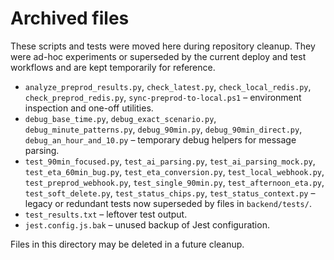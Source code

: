 # Archived files

These scripts and tests were moved here during repository cleanup. They were ad-hoc experiments or superseded by the current deploy and test workflows and are kept temporarily for reference.

- `analyze_preprod_results.py`, `check_latest.py`, `check_local_redis.py`, `check_preprod_redis.py`, `sync-preprod-to-local.ps1` – environment inspection and one-off utilities.
- `debug_base_time.py`, `debug_exact_scenario.py`, `debug_minute_patterns.py`, `debug_90min.py`, `debug_90min_direct.py`, `debug_an_hour_and_10.py` – temporary debug helpers for message parsing.
- `test_90min_focused.py`, `test_ai_parsing.py`, `test_ai_parsing_mock.py`, `test_eta_60min_bug.py`, `test_eta_conversion.py`, `test_local_webhook.py`, `test_preprod_webhook.py`, `test_single_90min.py`, `test_afternoon_eta.py`, `test_soft_delete.py`, `test_status_chips.py`, `test_status_context.py` – legacy or redundant tests now superseded by files in `backend/tests/`.
- `test_results.txt` – leftover test output.
- `jest.config.js.bak` – unused backup of Jest configuration.

Files in this directory may be deleted in a future cleanup.
